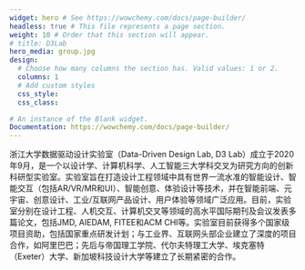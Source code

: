```yaml
---
widget: hero # See https://wowchemy.com/docs/page-builder/
headless: true # This file represents a page section.
weight: 10 # Order that this section will appear.
# title: D3Lab
hero_media: group.jpg
design:
  # Choose how many columns the section has. Valid values: 1 or 2.
  columns: 1
  # Add custom styles
  css_style:
  css_class:

# An instance of the Blank widget.
Documentation: https://wowchemy.com/docs/page-builder/
---
```

浙江大学数据驱动设计实验室（Data-Driven Design Lab, D3 Lab）成立于2020年9月，是一个以设计学、计算机科学、人工智能三大学科交叉为研究方向的创新科研型实验室。实验室旨在打造设计工程领域中具有世界一流水准的智能设计、智能交互（包括AR/VR/MR和UI）、智能创意、体验设计等技术，并在智能前端、元宇宙、创意设计、工业/互联网产品设计、用户体验等领域广泛应用。目前，实验室分别在设计工程、人机交互、计算机交叉等领域的高水平国际期刊及会议发表多篇论文，包括JMD, AIEDAM, FITEE和ACM CHI等。实验室目前获得多个国家级项目资助，包括国家重点研发计划；与工业界、互联网头部企业建立了深度的项目合作，如阿里巴巴；先后与帝国理工学院、代尔夫特理工大学、埃克塞特（Exeter）大学、新加坡科技设计大学等建立了长期紧密的合作。
